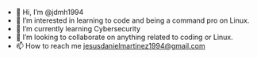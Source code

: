 - 👋 Hi, I’m @jdmh1994
- 👀 I’m interested in learning to code and being a command pro on Linux.
- 🌱 I’m currently learning Cybersecurity
- 💞️ I’m looking to collaborate on anything related to coding or Linux.
- 📫 How to reach me jesusdanielmartinez1994@gmail.com

<!---
jdmh1994/jdmh1994 is a ✨ special ✨ repository because its `README.md` (this file) appears on your GitHub profile.
You can click the Preview link to take a look at your changes.
--->
